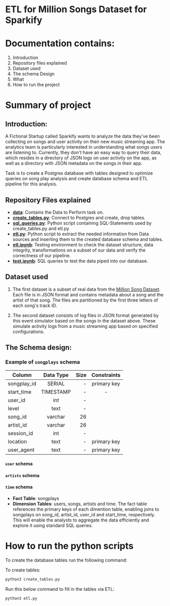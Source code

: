 # ETL for Million Songs Dataset for Sparkify
# Documentation contains:
1. Introduction
2. Repository files explained
3. Dataset used
4. The schema Design
5. What
6. How to run the project

# Summary of project
## Introduction:

A Fictional Startup called Sparkify wants to analyze the data they've been collecting on songs and user activity on their new music streaming app. The analytics team is particularly interested in understanding what songs users are listening to. Currently, they don't have an easy way to query their data, which resides in a directory of JSON logs on user activity on the app, as well as a directory with JSON metadata on the songs in their app.

Task is to create a Postgres database with tables designed to optimize queries on song play analysis and create database schema and ETL pipeline for this analysis.

## Repository Files explained


* **[data](data)**: Contains the Data to Perform task on. 
* **[create_tables.py](create_tables.py)**: Connect to Postgres and create, drop tables.
* **[sql_queries.py](sql_queries.py)**: Python script containing SQL-Statements used by create_tables.py and etl.py
* **[etl.py](etl.py)**: Python script to extract the needed information from Data sources and inserting them to the created database schema and tables.
* **[etl.ipynb](etl.ipynb)**: Testing environment to check the dataset structure, data integrity, transformations on a subset of our data and verify the correctness of our pipeline.
* **[test.ipynb](test.ipynb)**: SQL queries to test the data piped into our database.


## Dataset used

1. The first dataset is a subset of real data from the [Million Song Dataset](http://millionsongdataset.com/). Each file is in JSON format and contains metadata about a song and the artist of that song. The files are partitioned by the first three letters of each song's track ID.

2. The second dataset consists of log files in JSON format generated by this event simulator based on the songs in the dataset above. These simulate activity logs from a music streaming app based on specified configurations.


## The Schema design:

### Example of **`songplays` schema**


| Column        | Data Type     | Size  |Constraints|
| ------------- |:-------------:| -----:|:---------:|
| songplay_id   | SERIAL        | -     |primary key|
| start_time    | TIMESTAMP        | -     |      -    |
| user_id   | int        | -     |           |
| level   | text        | -     |           |
| song_id   | varchar        | 26    |           |
| artist_id   | varchar        | 26     |           |
| session_id   | int        | -     |           |
| location   | text        | -     |primary key|
| user_agent   | text        | -     |primary key|

#### **`user` schema**
#### **`artists` schema**
#### **`time` schema**

* **Fact Table**: songplays
* **Dimension Tables**: users, songs, artists and time.
The fact table references the primary keys of each dimention table, enabling joins to songplays on song_id, artist_id, user_id and start_time, respectively. This will enable the analysts to aggregate the data efficiently and explore it using standard SQL queries.

# How to run the python scripts

To create the database tables run the following command:

To create tables:
```bash
python3 create_tables.py
```
Run this below command to fill in the tables via ETL:
```bash
python3 etl.py
```
